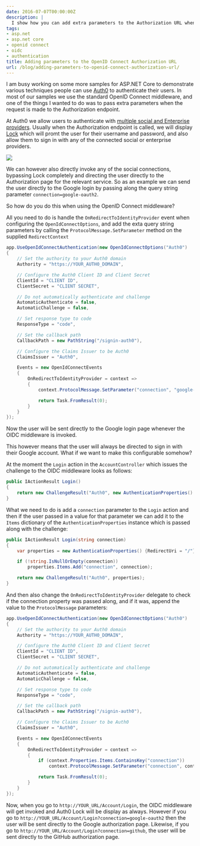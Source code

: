 ```yaml
---
date: 2016-07-07T00:00:00Z
description: |
  I show how you can add extra parameters to the Authorization URL when using the ASP.NET Core OpenID Connect middleware.
tags:
- asp.net
- asp.net core
- openid connect
- oidc
- authentication
title: Adding parameters to the OpenID Connect Authorization URL
url: /blog/adding-parameters-to-openid-connect-authorization-url/
---
```


I am busy working on some more samples for ASP.NET Core to demonstrate various techniques people can use [Auth0](https://auth0.com/) to authenticate their users. In most of our samples we use the standard OpenID Connect middleware, and one of the things I wanted to do was to pass extra parameters when the request is made to the Authorization endpoint.

At Auth0 we allow users to authenticate with [multiple social and Enterprise providers](https://auth0.com/docs/identityproviders). Usually when the Authorization endpoint is called, we will display [Lock](https://auth0.com/lock) which will promt the user for their username and password, and also allow them to sign in with any of the connected social or enterprise providers.

![](/assets/images/2016-07-07-adding-parameters-to-openid-connect-authorization-url/lock.png) 

We can however also directly invoke any of the social connections, bypassing Lock completely and directing the user directly to the Authorization page for the relevant service. So as an example we can send the user directly to the Google login by passing along the query string parameter `connection=google-oauth2`.

So how do you do this when using the OpenID Connect middleware?

All you need to do is handle the `OnRedirectToIdentityProvider` event when configuring the `OpenIdConnectOptions`, and add the exta query string parameters by calling the `ProtocolMessage.SetParameter` method on the supplied `RedirectContext`

```csharp
app.UseOpenIdConnectAuthentication(new OpenIdConnectOptions("Auth0")
{
    // Set the authority to your Auth0 domain
    Authority = "https://YOUR_AUTH0_DOMAIN",

    // Configure the Auth0 Client ID and Client Secret
    ClientId = "CLIENT ID",
    ClientSecret = "CLIENT SECRET",

    // Do not automatically authenticate and challenge
    AutomaticAuthenticate = false,
    AutomaticChallenge = false,

    // Set response type to code
    ResponseType = "code",

    // Set the callback path 
    CallbackPath = new PathString("/signin-auth0"),

    // Configure the Claims Issuer to be Auth0
    ClaimsIssuer = "Auth0",

    Events = new OpenIdConnectEvents
    {
        OnRedirectToIdentityProvider = context =>
        {
            context.ProtocolMessage.SetParameter("connection", "google-oauth2");

            return Task.FromResult(0);
        }
    }
});
```

Now the user will be sent directly to the Google login page whenever the OIDC middleware is invoked.

This however means that the user will always be directed to sign in with their Google account. What if we want to make this configurable somehow?

At the moment the `Login` action in the `AccountController` which issues the challenge to the OIDC middleware looks as follows:

```csharp
public IActionResult Login()
{
    return new ChallengeResult("Auth0", new AuthenticationProperties() { RedirectUri = "/" });
}
```

What we need to do is add a `connection` parameter to the `Login` action and then if the user passed in a value for that parameter we can add it to the `Items` dictionary of the `AuthenticationProperties` instance which is passed along with the challenge:   

```csharp
public IActionResult Login(string connection)
{
    var properties = new AuthenticationProperties() {RedirectUri = "/"};

    if (!string.IsNullOrEmpty(connection))
        properties.Items.Add("connection", connection);

    return new ChallengeResult("Auth0", properties);
}
```

And then also change the `OnRedirectToIdentityProvider` delegate to check if the connection property was passed along, and if it was, append the value to the `ProtocolMessage` parameters:

```csharp
app.UseOpenIdConnectAuthentication(new OpenIdConnectOptions("Auth0")
{
    // Set the authority to your Auth0 domain
    Authority = "https://YOUR_AUTH0_DOMAIN",

    // Configure the Auth0 Client ID and Client Secret
    ClientId = "CLIENT ID",
    ClientSecret = "CLIENT SECRET",

    // Do not automatically authenticate and challenge
    AutomaticAuthenticate = false,
    AutomaticChallenge = false,

    // Set response type to code
    ResponseType = "code",

    // Set the callback path 
    CallbackPath = new PathString("/signin-auth0"),

    // Configure the Claims Issuer to be Auth0
    ClaimsIssuer = "Auth0",

    Events = new OpenIdConnectEvents
    {
        OnRedirectToIdentityProvider = context =>
        {
            if (context.Properties.Items.ContainsKey("connection"))
                context.ProtocolMessage.SetParameter("connection", context.Properties.Items["connection"]);

            return Task.FromResult(0);
        }
    }
});
```

Now, when you go to `http://YOUR_URL/Account/Login`, the OIDC middleware will get invoked and Auth0 Lock will be display as always. However if you go to `http://YOUR_URL/Account/Login?connection=google-oauth2` then the user will be sent directly to the Google authorization page. Likewise, if you go to `http://YOUR_URL/Account/Login?connection=github`, the user will be sent directly to the GitHub authorization page. 
